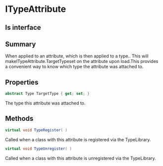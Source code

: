 # ITypeAttribute

## Is interface

## Summary

When applied to an attribute, which is then applied to a type..
This will makeITypeAttribute.TargetTypeset on the attribute upon load.This provides a convenient way to know which type the attribute was attached to.
## Properties

```c#
abstract Type TargetType { get; set; } 
```
The type this attribute was attached to.
## Methods

```c#
virtual void TypeRegister( ) 
```
Called when a class with this attribute is registered via the TypeLibrary.
```c#
virtual void TypeUnregister( ) 
```
Called when a class with this attribute is unregistered via the TypeLibrary.
